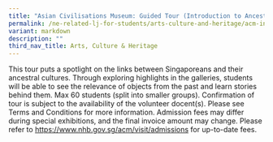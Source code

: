 ```yaml
---
title: "Asian Civilisations Museum: Guided Tour (Introduction to Ancestral Cultures)"
permalink: /ne-related-lj-for-students/arts-culture-and-heritage/acm-introduction-to-ancestral-cultures/
variant: markdown
description: ""
third_nav_title: Arts, Culture & Heritage
---
```

This tour puts a spotlight on the links between Singaporeans and their ancestral cultures. Through exploring highlights in the galleries, students will be able to see the relevance of objects from the past and learn stories behind them.
Max 60 students (split into smaller groups). Confirmation of tour is subject to the availability of the volunteer docent(s). Please see Terms and Conditions for more information.
Admission fees may differ during special exhibitions, and the final invoice amount may change. Please refer to https://www.nhb.gov.sg/acm/visit/admissions for up-to-date fees.